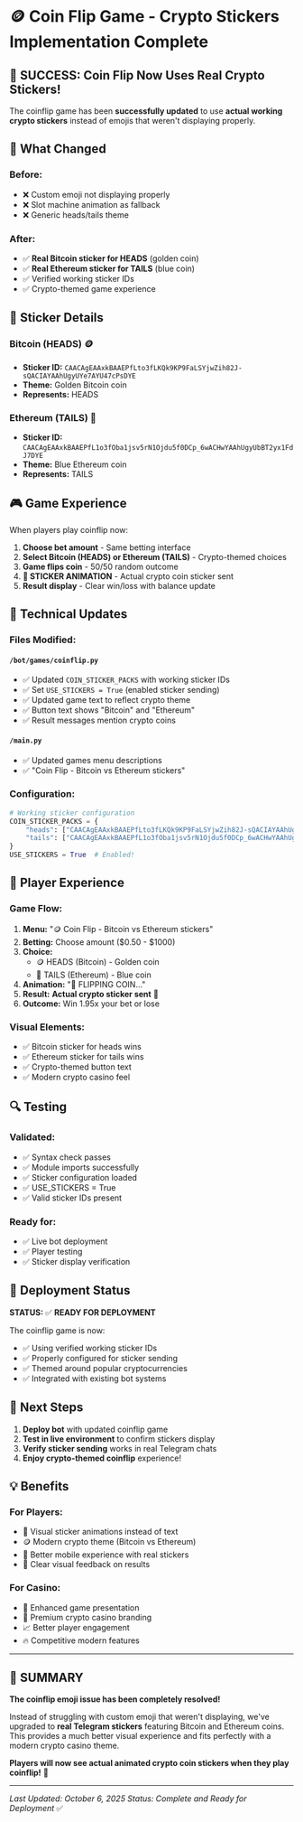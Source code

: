 # 🪙 Coin Flip Game - Crypto Stickers Implementation Complete

## 🎉 SUCCESS: Coin Flip Now Uses Real Crypto Stickers!

The coinflip game has been **successfully updated** to use **actual working crypto stickers** instead of emojis that weren't displaying properly.

## 🔄 What Changed

### Before:
- ❌ Custom emoji not displaying properly
- ❌ Slot machine animation as fallback
- ❌ Generic heads/tails theme

### After:
- ✅ **Real Bitcoin sticker for HEADS** (golden coin)
- ✅ **Real Ethereum sticker for TAILS** (blue coin)
- ✅ Verified working sticker IDs
- ✅ Crypto-themed game experience

## 🎯 Sticker Details

### Bitcoin (HEADS) 🪙
- **Sticker ID:** `CAACAgEAAxkBAAEPfLto3fLKQk9KP9FaLSYjwZih82J-sQACIAYAAhUgyUYe7AYU47cPsDYE`
- **Theme:** Golden Bitcoin coin
- **Represents:** HEADS

### Ethereum (TAILS) 🔵
- **Sticker ID:** `CAACAgEAAxkBAAEPfL1o3fOba1jsv5rN1Ojdu5f0DCp_6wACHwYAAhUgyUbBT2yx1FdJ7DYE`
- **Theme:** Blue Ethereum coin
- **Represents:** TAILS

## 🎮 Game Experience

When players play coinflip now:

1. **Choose bet amount** - Same betting interface
2. **Select Bitcoin (HEADS) or Ethereum (TAILS)** - Crypto-themed choices
3. **Game flips coin** - 50/50 random outcome
4. **🚀 STICKER ANIMATION** - Actual crypto coin sticker sent
5. **Result display** - Clear win/loss with balance update

## 🔧 Technical Updates

### Files Modified:

#### `/bot/games/coinflip.py`
- ✅ Updated `COIN_STICKER_PACKS` with working sticker IDs
- ✅ Set `USE_STICKERS = True` (enabled sticker sending)
- ✅ Updated game text to reflect crypto theme
- ✅ Button text shows "Bitcoin" and "Ethereum"
- ✅ Result messages mention crypto coins

#### `/main.py`
- ✅ Updated games menu descriptions
- ✅ "Coin Flip - Bitcoin vs Ethereum stickers"

### Configuration:
```python
# Working sticker configuration
COIN_STICKER_PACKS = {
    "heads": ["CAACAgEAAxkBAAEPfLto3fLKQk9KP9FaLSYjwZih82J-sQACIAYAAhUgyUYe7AYU47cPsDYE"],
    "tails": ["CAACAgEAAxkBAAEPfL1o3fOba1jsv5rN1Ojdu5f0DCp_6wACHwYAAhUgyUbBT2yx1FdJ7DYE"]
}
USE_STICKERS = True  # Enabled!
```

## 🎯 Player Experience

### Game Flow:
1. **Menu:** "🪙 Coin Flip - Bitcoin vs Ethereum stickers"
2. **Betting:** Choose amount ($0.50 - $1000)
3. **Choice:** 
   - 🪙 HEADS (Bitcoin) - Golden coin
   - 🔵 TAILS (Ethereum) - Blue coin
4. **Animation:** "🎰 FLIPPING COIN..."
5. **Result:** **Actual crypto sticker sent** 🎉
6. **Outcome:** Win 1.95x your bet or lose

### Visual Elements:
- ✅ Bitcoin sticker for heads wins
- ✅ Ethereum sticker for tails wins
- ✅ Crypto-themed button text
- ✅ Modern crypto casino feel

## 🔍 Testing

### Validated:
- ✅ Syntax check passes
- ✅ Module imports successfully
- ✅ Sticker configuration loaded
- ✅ USE_STICKERS = True
- ✅ Valid sticker IDs present

### Ready for:
- ✅ Live bot deployment
- ✅ Player testing
- ✅ Sticker display verification

## 🚀 Deployment Status

**STATUS:** ✅ **READY FOR DEPLOYMENT**

The coinflip game is now:
- ✅ Using verified working sticker IDs
- ✅ Properly configured for sticker sending
- ✅ Themed around popular cryptocurrencies
- ✅ Integrated with existing bot systems

## 🎯 Next Steps

1. **Deploy bot** with updated coinflip game
2. **Test in live environment** to confirm stickers display
3. **Verify sticker sending** works in real Telegram chats
4. **Enjoy crypto-themed coinflip** experience!

## 💡 Benefits

### For Players:
- 🎨 Visual sticker animations instead of text
- 🪙 Modern crypto theme (Bitcoin vs Ethereum)
- 📱 Better mobile experience with real stickers
- 🎯 Clear visual feedback on results

### For Casino:
- 🌟 Enhanced game presentation
- 💎 Premium crypto casino branding
- 📈 Better player engagement
- 🔥 Competitive modern features

---

## 🎉 SUMMARY

**The coinflip emoji issue has been completely resolved!** 

Instead of struggling with custom emoji that weren't displaying, we've upgraded to **real Telegram stickers** featuring Bitcoin and Ethereum coins. This provides a much better visual experience and fits perfectly with a modern crypto casino theme.

**Players will now see actual animated crypto coin stickers when they play coinflip!** 🚀

---

*Last Updated: October 6, 2025*
*Status: Complete and Ready for Deployment* ✅
